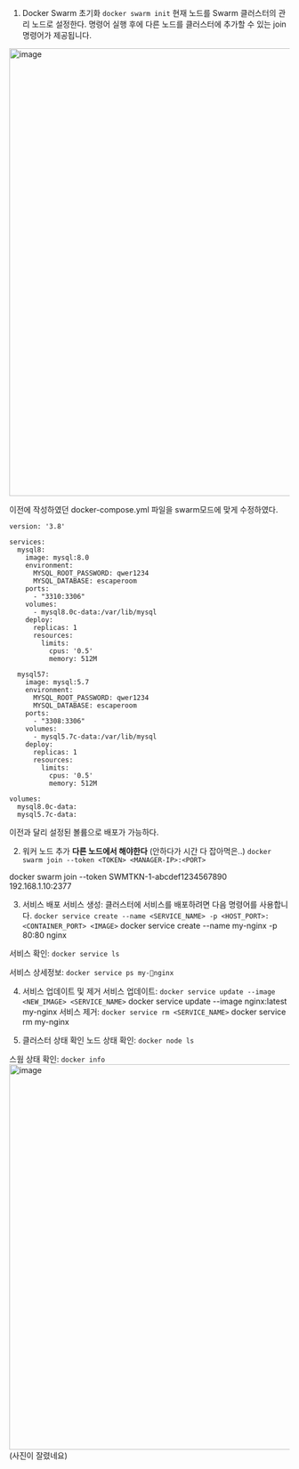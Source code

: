 1. Docker Swarm 초기화
`docker swarm init`
현재 노드를 Swarm 클러스터의 관리 노드로 설정한다. 
명령어 실행 후에 다른 노드를 클러스터에 추가할 수 있는 join 명령어가 제공됩니다.
<img width="805" alt="image" src="https://github.com/user-attachments/assets/ee89188e-5324-4773-8816-237094dfe296">

이전에 작성하였던 docker-compose.yml 파일을 swarm모드에 맞게 수정하였다.

```
version: '3.8'

services:
  mysql8:
    image: mysql:8.0
    environment:
      MYSQL_ROOT_PASSWORD: qwer1234
      MYSQL_DATABASE: escaperoom
    ports:
      - "3310:3306"
    volumes:
      - mysql8.0c-data:/var/lib/mysql
    deploy:
      replicas: 1
      resources:
        limits:
          cpus: '0.5'
          memory: 512M

  mysql57:
    image: mysql:5.7
    environment:
      MYSQL_ROOT_PASSWORD: qwer1234
      MYSQL_DATABASE: escaperoom
    ports:
      - "3308:3306"
    volumes:
      - mysql5.7c-data:/var/lib/mysql
    deploy:
      replicas: 1
      resources:
        limits:
          cpus: '0.5'
          memory: 512M

volumes:
  mysql8.0c-data:
  mysql5.7c-data:
```
이전과 달리 설정된 볼륨으로 배포가 가능하다.

2. 워커 노드 추가
**다른 노드에서 해야한다** (안하다가 시간 다 잡아먹은..)
`docker swarm join --token <TOKEN> <MANAGER-IP>:<PORT>`

docker swarm join --token SWMTKN-1-abcdef1234567890 192.168.1.10:2377


3. 서비스 배포
서비스 생성:
클러스터에 서비스를 배포하려면 다음 명령어를 사용합니다.
`docker service create --name <SERVICE_NAME> -p <HOST_PORT>:<CONTAINER_PORT> <IMAGE>`
docker service create --name my-nginx -p 80:80 nginx

서비스 확인:
`docker service ls`

서비스 상세정보:
`docker service ps my-nginx`


4. 서비스 업데이트 및 제거
서비스 업데이트:
`docker service update --image <NEW_IMAGE> <SERVICE_NAME>`
docker service update --image nginx:latest my-nginx
서비스 제거:
`docker service rm <SERVICE_NAME>`
docker service rm my-nginx


5. 클러스터 상태 확인
노드 상태 확인:
`docker node ls`

스웜 상태 확인:
`docker info`
<img width="693" alt="image" src="https://github.com/user-attachments/assets/8fd5fee3-f500-4ae4-96fd-b1a5efb38c95">
(사진이 잘렸네요)
